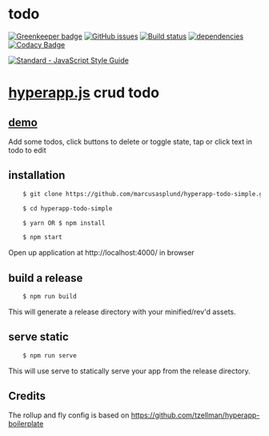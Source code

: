 # todo

[![Greenkeeper badge](https://badges.greenkeeper.io/marcusasplund/hyperapp-todo-simple.svg)](https://greenkeeper.io/)
[![GitHub issues](https://img.shields.io/github/issues/marcusasplund/hyperapp-todo-simple.svg)](https://github.com/marcusasplund/hyperapp-todo-simple/issues)
[![Build status](https://travis-ci.org/marcusasplund/hyperapp-todo-simple.svg?branch=master)](https://travis-ci.org/marcusasplund/hyperapp-todo-simple)
[![dependencies](https://david-dm.org/marcusasplund/hyperapp-todo-simple.svg)](https://david-dm.org/marcusasplund/hyperapp-todo-simple)
[![Codacy Badge](https://api.codacy.com/project/badge/Grade/1fb89f04b2a948f6bba5071519f4df0b)](https://www.codacy.com/app/marcusasplund/hyperapp-todo-simple?utm_source=github.com&amp;utm_medium=referral&amp;utm_content=marcusasplund/hyperapp-todo-simple&amp;utm_campaign=Badge_Grade)


[![Standard - JavaScript Style Guide](https://cdn.rawgit.com/feross/standard/master/badge.svg)](https://github.com/feross/standard)

# [hyperapp.js](https://github.com/hyperapp/hyperapp) crud todo

## [demo](https://pap.as/hyperapp/todo/)

Add some todos, click buttons to delete or toggle state, tap or click text in todo to edit

## installation

````bash
    $ git clone https://github.com/marcusasplund/hyperapp-todo-simple.git

    $ cd hyperapp-todo-simple

    $ yarn OR $ npm install

    $ npm start
````

Open up application at http://localhost:4000/ in browser

## build a release

````bash
    $ npm run build

````
This will generate a release directory with your minified/rev'd assets.


## serve static

````bash
    $ npm run serve

````

This will use serve to statically serve your app from the release directory.

## Credits

The rollup and fly config is based on https://github.com/tzellman/hyperapp-boilerplate
